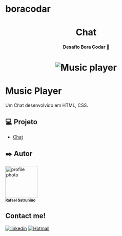 # boracodar

<h1 align="center">Chat</h1>

<h4 align="center">Desafio Bora Codar 🚀</h4>

<h1 align="center">
    <img alt="Music player" src="/assets/Foto/Capa.png" />
</h1>

# Music Player

Um Chat desenvolvido em HTML, CSS.

## 💻 Projeto

- [Chat](https://chat-layout.vercel.app/)

## ✒️ Autor

<a href="https://github.com/Rafaelsaturnino">
 <img src="https://avatars.githubusercontent.com/u/122838429?s=400&u=288079ff7c738e99eb8c51e8112ddd706c82561d&v=4" width="100px"; alt="profile photo"/>
 <br />
 <sub><b>Rafael Satrunino</b></sub>
</a> 
<a href="https://github.com/Rafaelsaturnino/boracodar.git"></a>
<br />

## Contact me!

[![linkedin](https://img.shields.io/badge/linkedin-0A66C2?style=for-the-badge&logo=linkedin&logoColor=white)](https://www.linkedin.com/in/rafael-saturnino-b18898259/)
[![Hotmail](https://img.shields.io/badge/gmail-c14438?style=for-the-badge&logo=gmail&logoColor=white)](mrafa7953@gmail.com)
